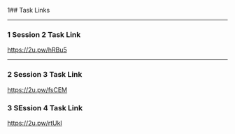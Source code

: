 1## Task Links

---

### 1 Session 2 Task Link
https://2u.pw/hRBu5

---

### 2 Session 3 Task Link
https://2u.pw/fsCEM

### 3 SEssion 4 Task Link
https://2u.pw/rtUkI
